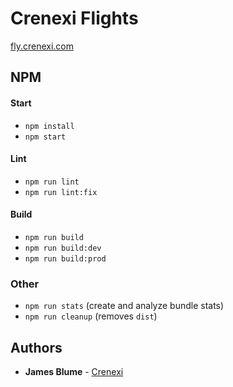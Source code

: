 # Crenexi Flights
[fly.crenexi.com](https://fly.crenexi.com)

## NPM

#### Start

- `npm install`
- `npm start`

#### Lint

- `npm run lint`
- `npm run lint:fix`

#### Build

- `npm run build`
- `npm run build:dev`
- `npm run build:prod`

### Other

- `npm run stats` (create and analyze bundle stats)
- `npm run cleanup` (removes `dist`)

## Authors

* **James Blume** - [Crenexi](https://github.com/crenexi)
